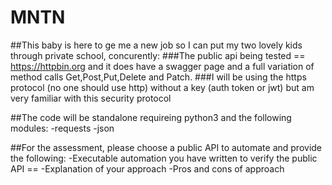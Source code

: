 # MNTN
##This baby is here to ge me a new job so I can put my two lovely kids through private school, concurently:
  ###The public api being tested == https://httpbin.org and it does have a swagger page and a full variation of method calls Get,Post,Put,Delete and Patch.
  ###I will be using the https protocol (no one should use http) without a key (auth token or jwt) but am very familiar with this security protocol
  
##The code will be standalone requireing python3 and the following modules:
   -requests
   -json
   
   
##For the assessment, please choose a public API to automate and provide the following:
 	-Executable automation you have written to verify the public API == 
 	-Explanation of your approach
 	-Pros and cons of approach
   
   
 
  
